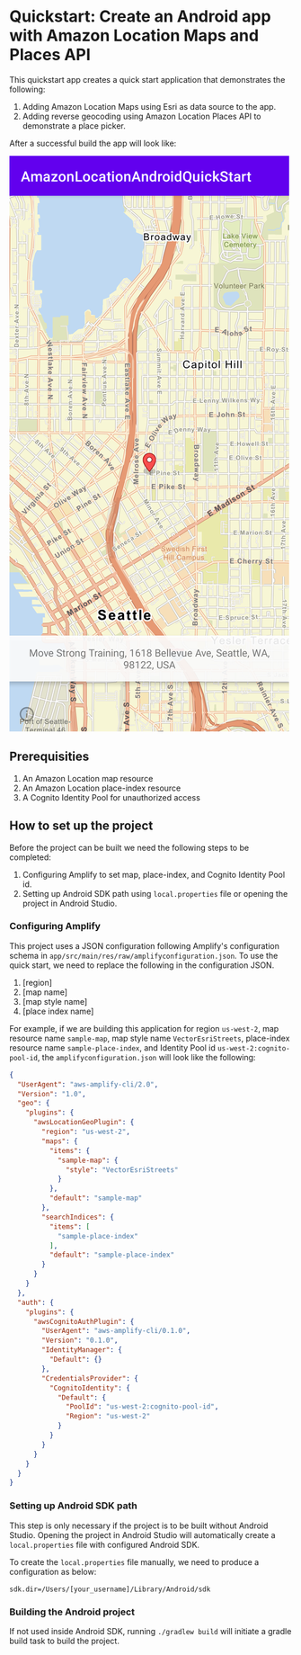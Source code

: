 # Quickstart: Create an Android app with Amazon Location Maps and Places API

This quickstart app creates a quick start application that demonstrates the following:

1. Adding Amazon Location Maps using Esri as data source to the app.
2. Adding reverse geocoding using Amazon Location Places API to demonstrate a place picker.

After a successful build the app will look like:

![](screenshot.png)

## Prerequisities
1. An Amazon Location map resource
1. An Amazon Location place-index resource
1. A Cognito Identity Pool for unauthorized access

## How to set up the project
Before the project can be built we need the following steps to be completed:
1. Configuring Amplify to set map, place-index, and Cognito Identity Pool id.
1. Setting up Android SDK path using `local.properties` file or opening the project in Android Studio.

### Configuring Amplify
This project uses a JSON configuration following Amplify's configuration schema in `app/src/main/res/raw/amplifyconfiguration.json`. To use the quick start, we need to replace the following in the configuration JSON.
1. [region]
1. [map name]
1. [map style name]
1. [place index name]

For example, if we are building this application for region `us-west-2`, map resource name `sample-map`, map style name `VectorEsriStreets`, place-index resource name `sample-place-index`, and Identity Pool id `us-west-2:cognito-pool-id`, the `amplifyconfiguration.json` will look like the following:

```json
{
  "UserAgent": "aws-amplify-cli/2.0",
  "Version": "1.0",
  "geo": {
    "plugins": {
      "awsLocationGeoPlugin": {
        "region": "us-west-2",
        "maps": {
          "items": {
            "sample-map": {
              "style": "VectorEsriStreets"
            }
          },
          "default": "sample-map"
        },
        "searchIndices": {
          "items": [
            "sample-place-index"
          ],
          "default": "sample-place-index"
        }
      }
    }
  },
  "auth": {
    "plugins": {
      "awsCognitoAuthPlugin": {
        "UserAgent": "aws-amplify-cli/0.1.0",
        "Version": "0.1.0",
        "IdentityManager": {
          "Default": {}
        },
        "CredentialsProvider": {
          "CognitoIdentity": {
            "Default": {
              "PoolId": "us-west-2:cognito-pool-id",
              "Region": "us-west-2"
            }
          }
        }
      }
    }
  }
}

```

### Setting up Android SDK path
This step is only necessary if the project is to be built without Android Studio. Opening the project in Android Studio will automatically create a `local.properties` file with configured Android SDK.

To create the `local.properties` file manually, we need to produce a configuration as below:

```properties
sdk.dir=/Users/[your_username]/Library/Android/sdk
```
### Building the Android project
If not used inside Android SDK, running `./gradlew build` will initiate a gradle build task to build the project.